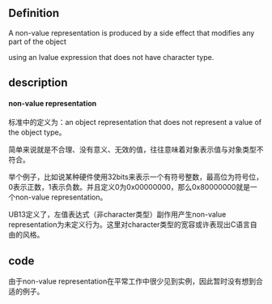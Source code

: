 ## Definition

A non-value representation is produced by a side effect that modifies any part of the object

using an lvalue expression that does not have character type. 

## description

#### non-value representation

标准中的定义为：an object representation that does not represent a value of the object type。

简单来说就是不合理、没有意义、无效的值，往往意味着对象表示值与对象类型不符合。

举个例子，比如说某种硬件使用32bits来表示一个有符号整数，最高位为符号位，0表示正数，1表示负数。并且定义0为0x00000000，那么0x80000000就是一个non-value representation。



UB13定义了，左值表达式（非character类型）副作用产生non-value representation为未定义行为。这里对character类型的宽容或许表现出C语言自由的风格。

## code

由于non-value representation在平常工作中很少见到实例，因此暂时没有想到合适的例子。
